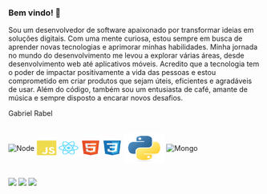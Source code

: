 ### Bem vindo! 👋
Sou um desenvolvedor de software apaixonado por transformar ideias em soluções digitais. Com uma mente curiosa, estou sempre em busca de aprender novas tecnologias e aprimorar minhas habilidades. Minha jornada no mundo do desenvolvimento me levou a explorar várias áreas, desde desenvolvimento web até aplicativos móveis. Acredito que a tecnologia tem o poder de impactar positivamente a vida das pessoas e estou comprometido em criar produtos que sejam úteis, eficientes e agradáveis de usar. Além do código, também sou um entusiasta de café, amante de música e sempre disposto a encarar novos desafios.

Gabriel Rabel

<div style="display: inline_block"><br>
  <img align="center" alt="Node" height="60" width="80" src="https://cdn.jsdelivr.net/gh/devicons/devicon/icons/nodejs/nodejs-original-wordmark.svg"">
  <img align="center" alt="Js" height="30" width="40" src="https://raw.githubusercontent.com/devicons/devicon/master/icons/javascript/javascript-plain.svg">
  <img align="center" alt="React" height="30" width="40" src="https://raw.githubusercontent.com/devicons/devicon/master/icons/react/react-original.svg">
  <img align="center" alt="HTML" height="30" width="40" src="https://raw.githubusercontent.com/devicons/devicon/master/icons/html5/html5-original.svg">
  <img align="center" alt="CSS" height="30" width="40" src="https://raw.githubusercontent.com/devicons/devicon/master/icons/css3/css3-original.svg">
  <img align="center" alt="Python" height="60" width="80" src="https://raw.githubusercontent.com/devicons/devicon/master/icons/python/python-original.svg">
  <img align="center" alt="Mongo" height="60" width="80" src="https://cdn.jsdelivr.net/gh/devicons/devicon/icons/mongodb/mongodb-original-wordmark.svg">
  
  
</div>
  
  ##
 
<div> 
  <!-- <a href="https://www.youtube.com/channel/UC_-uuuZbY0AAt9CViNzvc-Q" target="_blank"><img src="https://img.shields.io/badge/YouTube-FF0000?style=for-the-badge&logo=youtube&logoColor=white" target="_blank"></a> -->
  <a href="https://www.instagram.com/gabrielpatriciarabel/" target="_blank"><img src="https://img.shields.io/badge/-Instagram-%23E4405F?style=for-the-badge&logo=instagram&logoColor=white" target="_blank"></a>
 	<!-- <a href="https://www.twitch.tv/rafaballerinii" target="_blank"><img src="https://img.shields.io/badge/Twitch-9146FF?style=for-the-badge&logo=twitch&logoColor=white" target="_blank"></a> -->
 <!-- <a href="https://discord.gg/wagxzStdcR" target="_blank"><img src="https://img.shields.io/badge/Discord-7289DA?style=for-the-badge&logo=discord&logoColor=white" target="_blank"></a>  -->
   	<a href = "mailto:gabrielrabel@hotmail.com"><img src="https://img.shields.io/badge/-Gmail-%23333?style=for-the-badge&logo=gmail&logoColor=white" target="_blank"></a>
  <a href="https://www.linkedin.com/in/gabrielrabel/" target="_blank"><img src="https://img.shields.io/badge/-LinkedIn-%230077B5?style=for-the-badge&logo=linkedin&logoColor=white" target="_blank"></a> 
  
</div>

